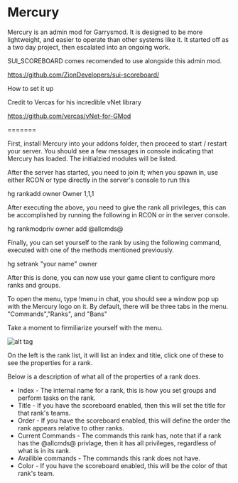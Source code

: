 Mercury
=======

Mercury is an admin mod for Garrysmod. It is designed to be more lightweight, and easier to operate than other systems like it. It started off as a two day project, then escalated into an ongoing work.

SUI_SCOREBOARD comes recomended to use alongside this admin mod.

https://github.com/ZionDevelopers/sui-scoreboard/

How to set it up

Credit to Vercas for his incredible vNet library

https://github.com/vercas/vNet-for-GMod

=======

First, install Mercury into your addons folder, then proceed to start / restart your server. You should see a few messages in console indicating that Mercury has loaded. The initialzied modules will be listed.

After the server has started, you need to join it; when you spawn in, use either RCON or type directly in the server's console to run this


hg rankadd owner Owner 1,1,1


After executing the above, you need to give the rank all privileges, this can be accomplished by running the following in RCON or in the server console.

hg rankmodpriv owner add @allcmds@


Finally, you can set yourself to the rank by using the following command, executed with one of the methods mentioned previously.


hg setrank "your name" owner



After this is done, you can now use your game client to configure more ranks and groups. 

To open the menu, type !menu in chat, you should see a window pop up with the Mercury logo on it. By default, there will be three tabs in the menu. "Commands","Ranks", and "Bans"

Take a moment to firmiliarize yourself with the menu.


![alt tag](https://dl.dropboxusercontent.com/u/40443211/Share/2014-11/2014-11-30_06-37-41.png)

On the left is the rank list, it will list an index and titie, click one of these to see the properties for a rank.

Below is a description of what all of the properties of a rank does.


* Index -  The internal name for a rank, this is how you set groups and perform tasks on the rank.
* Title - If you have the scoreboard enabled, then this will set the title for that rank's teams.
* Order - If you have the scoreboard enabled, this will define the order the rank appears relative to other ranks.
* Current Commands -  The commands this rank has, note that if a rank has the @allcmds@ privlage, then it has all privileges, regardless of what is in its rank.
* Availible commands - The commands this rank does not have.
* Color - If you have the scoreboard enabled, this will be the color of that rank's team.





